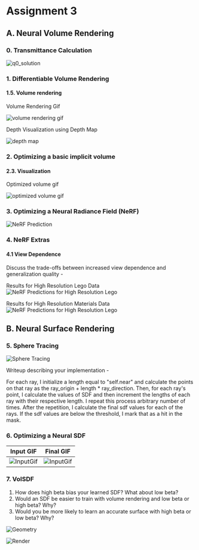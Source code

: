 # Assignment 3

## A. Neural Volume Rendering 

### 0. Transmittance Calculation

![q0_solution](q0_solution.jpg)

### 1. Differentiable Volume Rendering

#### 1.5. Volume rendering

Volume Rendering Gif

![volume rendering gif](images/part_1.gif)

Depth Visualization using Depth Map

![depth map](depth_map_2.png)

### 2. Optimizing a basic implicit volume

#### 2.3. Visualization

Optimized volume gif

![optimized volume gif](images/part_2.gif)

### 3. Optimizing a Neural Radiance Field (NeRF)

![NeRF Prediction](images/part_3_nerf_without_dir.gif)


### 4. NeRF Extras

#### 4.1 View Dependence

Discuss the trade-offs between increased view dependence and generalization quality -

Results for High Resolution Lego Data
![NeRF Predictions for High Resolution Lego](images/part_3_nerf_w_dir_legohighres.gif)

Results for High Resolution Materials Data
![NeRF Predictions for High Resolution Lego](images/part_3_nerf_w_dir_materialshighres.gif)

## B. Neural Surface Rendering

### 5. Sphere Tracing

![Sphere Tracing](images/part_5.gif)

Writeup describing your implementation - 

For each ray, I initialize a length equal to "self.near" and calculate the points on that ray as the ray_origin + length * ray_direction. Then, for each ray's point, I calculate the values of SDF and then increment the lengths of each ray with their respective length. I repeat this process arbitrary number of times. After the repetition, I calculate the final sdf values for each of the rays. If the sdf values are below the threshold, I mark that as a hit in the mask.

### 6. Optimizing a Neural SDF

| Input GIF | Final GIF|
|-----------|----------|
|![InputGif](images/part_6_input.gif)|![InputGif](images/part_6.gif)|


### 7. VolSDF

1. How does high beta bias your learned SDF? What about low beta?
2. Would an SDF be easier to train with volume rendering and low beta or high beta? Why?
3. Would you be more likely to learn an accurate surface with high beta or low beta? Why?

![Geometry](images/part_7_geometry_bkp.gif)

![Render](images/part_7_bkp.gif)